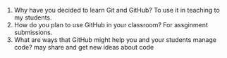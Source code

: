 1. Why have you decided to learn Git and GitHub?
To use it in teaching to my students.
2. How do you plan to use GitHub in your classroom?
For assginment submissions.
3. What are ways that GitHub might help you and your students manage code?
may share and get new ideas about code
